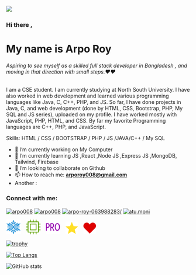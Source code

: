 ![](https://scontent.fzyl1-1.fna.fbcdn.net/v/t39.30808-6/448525518_455991667039752_4252443358728591756_n.jpg?_nc_cat=110&ccb=1-7&_nc_sid=5f2048&_nc_eui2=AeH-KFJZKpUpTgGCyICoWIv4q2Il0NTDbEWrYiXQ1MNsRc6wPM_U3KE-jFUhfDYtt4e8jP_Zmcl5VqYQgVgqJiSj&_nc_ohc=3V9ot5stjZkQ7kNvgHGrAW_&_nc_ht=scontent.fzyl1-1.fna&oh=00_AYAkePMf9VxBolgw4dBhL1Exd4ECWtX2XzDqKJ_b8H05BA&oe=6676187F)
### Hi there ,
# My name is Arpo Roy
###### Aspiring to see myself as a skilled full stack developer in Bangladesh , and moving in that direction with small steps.❤❤

I am a CSE student. I am currently studying at North South University. I have also worked in web development and learned various programming languages ​​like Java, C, C++, PHP, and JS. So far, I have done projects in Java, C, and web development (done by HTML, CSS, Bootstrap, PHP, My SQL and JS series), uploaded on my profile. I have worked mostly with JavaScript, PHP, HTML, and CSS. By far my favorite Programming languages ​​are C++, PHP, and JavaScript.

Skills: HTML / CSS / BOOTSTRAP / PHP / JS /JAVA/C++  / My SQL

- 🔭 I’m currently working on My Computer 
- 🌱 I’m currently learning JS ,React ,Node JS ,Express JS ,MongoDB, Tailwind, Firebase 
- 👯 I’m looking to collaborate on Github 
- 📫 How to reach me: **arporoy008@gmail.com**
-  Another : 
<h3 align="left">Connect with me:</h3>
<p align="left">
  <a href="https://github.com/arpo008" target="blank"><img align="center" src="https://raw.githubusercontent.com/rahuldkjain/github-profile-readme-generator/master/src/images/icons/Social/github.svg" alt="arpo008" height="30" width="40" /></a>
<a href="https://twitter.com/arpo008" target="blank"><img align="center" src="https://raw.githubusercontent.com/rahuldkjain/github-profile-readme-generator/master/src/images/icons/Social/twitter.svg" alt="arpo008" height="30" width="40" /></a>
<a href="https://linkedin.com/in/arpo-roy-063988283/" target="blank"><img align="center" src="https://raw.githubusercontent.com/rahuldkjain/github-profile-readme-generator/master/src/images/icons/Social/linked-in-alt.svg" alt="arpo-roy-063988283/" height="30" width="40" /></a>
<a href="https://fb.com/atu.moni" target="blank"><img align="center" src="https://raw.githubusercontent.com/rahuldkjain/github-profile-readme-generator/master/src/images/icons/Social/facebook.svg" alt="atu.moni" height="30" width="40" /></a>
</p>



<a href='https://archiveprogram.github.com/'><img src='https://raw.githubusercontent.com/acervenky/animated-github-badges/master/assets/acbadge.gif' width='40' height='40'></a> <a href='https://docs.github.com/en/developers'><img src='https://raw.githubusercontent.com/acervenky/animated-github-badges/master/assets/devbadge.gif' width='40' height='40'></a> <a href='https://github.com/pricing'><img src='https://raw.githubusercontent.com/acervenky/animated-github-badges/master/assets/pro.gif' width='40' height='40'></a> <a href='https://stars.github.com/'><img src='https://raw.githubusercontent.com/acervenky/animated-github-badges/master/assets/starbadge.gif' width='35' height='35'></a> <a href='https://docs.github.com/en/github/supporting-the-open-source-community-with-github-sponsors'><img src='https://raw.githubusercontent.com/acervenky/animated-github-badges/master/assets/sponsorbadge.gif' width='35' height='35'></a> 

[![trophy](https://github-profile-trophy.vercel.app/?username=arpo008)](https://github.com/ryo-ma/github-profile-trophy)

[![Top Langs](https://github-readme-stats.vercel.app/api/top-langs/?username=arpo008)](https://github.com/anuraghazra/github-readme-stats)

![GitHub stats](https://github-readme-stats.vercel.app/api?username=arpo008&show_icons=true&count_private=true)  



